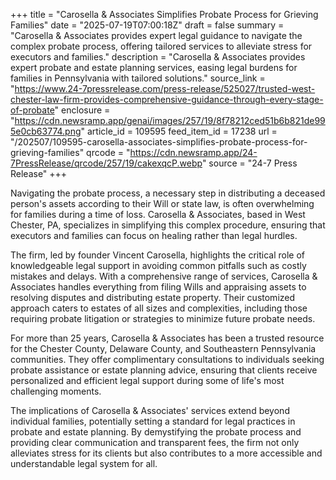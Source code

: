 +++
title = "Carosella & Associates Simplifies Probate Process for Grieving Families"
date = "2025-07-19T07:00:18Z"
draft = false
summary = "Carosella & Associates provides expert legal guidance to navigate the complex probate process, offering tailored services to alleviate stress for executors and families."
description = "Carosella & Associates provides expert probate and estate planning services, easing legal burdens for families in Pennsylvania with tailored solutions."
source_link = "https://www.24-7pressrelease.com/press-release/525027/trusted-west-chester-law-firm-provides-comprehensive-guidance-through-every-stage-of-probate"
enclosure = "https://cdn.newsramp.app/genai/images/257/19/8f78212ced51b6b821de995e0cb63774.png"
article_id = 109595
feed_item_id = 17238
url = "/202507/109595-carosella-associates-simplifies-probate-process-for-grieving-families"
qrcode = "https://cdn.newsramp.app/24-7PressRelease/qrcode/257/19/cakexqcP.webp"
source = "24-7 Press Release"
+++

<p>Navigating the probate process, a necessary step in distributing a deceased person's assets according to their Will or state law, is often overwhelming for families during a time of loss. Carosella & Associates, based in West Chester, PA, specializes in simplifying this complex procedure, ensuring that executors and families can focus on healing rather than legal hurdles.</p><p>The firm, led by founder Vincent Carosella, highlights the critical role of knowledgeable legal support in avoiding common pitfalls such as costly mistakes and delays. With a comprehensive range of services, Carosella & Associates handles everything from filing Wills and appraising assets to resolving disputes and distributing estate property. Their customized approach caters to estates of all sizes and complexities, including those requiring probate litigation or strategies to minimize future probate needs.</p><p>For more than 25 years, Carosella & Associates has been a trusted resource for the Chester County, Delaware County, and Southeastern Pennsylvania communities. They offer complimentary consultations to individuals seeking probate assistance or estate planning advice, ensuring that clients receive personalized and efficient legal support during some of life's most challenging moments.</p><p>The implications of Carosella & Associates' services extend beyond individual families, potentially setting a standard for legal practices in probate and estate planning. By demystifying the probate process and providing clear communication and transparent fees, the firm not only alleviates stress for its clients but also contributes to a more accessible and understandable legal system for all.</p>